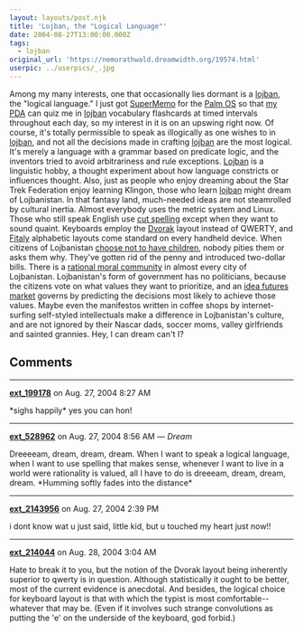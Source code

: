 ```yaml
---
layout: layouts/post.njk
title: 'Lojban, the "Logical Language"'
date: 2004-08-27T13:00:00.000Z
tags:
  - lojban
original_url: 'https://nemorathwald.dreamwidth.org/19574.html'
userpic: ../userpics/_.jpg
---
```

Among my many interests, one that occasionally lies dormant is a [lojban](http://www.lojban.org/), the "logical language." I just got [SuperMemo](http://www.supermemo.com) for the [Palm OS](http://www.palmsource.com/palmos/) so that [my PDA](http://sonyelectronics.sonystyle.com/micros/clie/models/sj22.html) can quiz me in [lojban](http://www.lojban.org/) vocabulary flashcards at timed intervals throughout each day, so my interest in it is on an upswing right now. Of course, it's totally permissible to speak as illogically as one wishes to in [lojban](http://www.lojban.org/), and not all the decisions made in crafting [lojban](http://www.lojban.org/) are the most logical. It's merely a language with a grammar based on predicate logic, and the inventors tried to avoid arbitrariness and rule exceptions. [Lojban](http://www.lojban.org/) is a linguistic hobby, a thought experiment about how language constricts or influences thought. Also, just as people who enjoy dreaming about the Star Trek Federation enjoy learning Klingon, those who learn [lojban](http://www.lojban.org/) might dream of Lojbanistan. In that fantasy land, much-needed ideas are not steamrolled by cultural inertia. Almost everybody uses the metric system and Linux. Those who still speak English use [cut spelling](http://www.spellingsociety.org/) except when they want to sound quaint. Keyboards employ the [Dvorak](http://www.mwbrooks.com/dvorak/) layout instead of QWERTY, and [Fitaly](http://www.fitaly.com/) alphabetic layouts come standard on every handheld device. When citizens of Lojbanistan [choose not to have children](http://www.nokidding.net/), nobody pities them or asks them why. They've gotten rid of the penny and introduced two-dollar bills. There is a [rational moral community](http://www.livejournal.com/users/matt_arnold/16178.html) in almost every city of Lojbanistan. Lojbanistan's form of government has no politicians, because the citizens vote on what values they want to prioritize, and an [idea futures market](http://hanson.gmu.edu/ideafutures.html) governs by predicting the decisions most likely to achieve those values. Maybe even the manifestos written in coffee shops by internet-surfing self-styled intellectuals make a difference in Lojbanistan's culture, and are not ignored by their Nascar dads, soccer moms, valley girlfriends and sainted grannies. Hey, I can dream can't I?

## Comments

---

**[ext_199178](https://www.dreamwidth.org/users/ext_199178)** on Aug. 27, 2004 8:27 AM

\*sighs happily\* yes you can hon!

---

**[ext_528962](https://www.dreamwidth.org/users/ext_528962)** on Aug. 27, 2004 8:56 AM — *Dream*

Dreeeeam, dream, dream, dream. When I want to speak a logical language, when I want to use spelling that makes sense, whenever I want to live in a world were rationality is valued, all I have to do is dreeeam, dream, dream, dream. \*Humming softly fades into the distance\*

---

**[ext_2143956](https://www.dreamwidth.org/users/ext_2143956)** on Aug. 27, 2004 2:39 PM

i dont know wat u just said, little kid, but u touched my heart just now!!

---

**[ext_214044](https://www.dreamwidth.org/users/ext_214044)** on Aug. 28, 2004 3:04 AM

Hate to break it to you, but the notion of the Dvorak layout being inherently superior to qwerty is in question. Although statistically it ought to be better, most of the current evidence is anecdotal. And besides, the logical choice for keyboard layout is that with which the typist is most comfortable--whatever that may be. (Even if it involves such strange convolutions as putting the 'e' on the underside of the keyboard, god forbid.)
